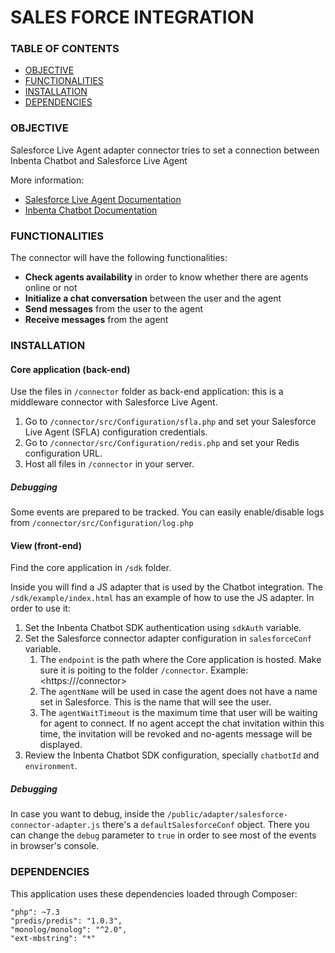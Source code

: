# SALES FORCE INTEGRATION

### TABLE OF CONTENTS
* [OBJECTIVE](#objective)
* [FUNCTIONALITIES](#functionalities)
* [INSTALLATION](#installation)
* [DEPENDENCIES](#dependencies)

### OBJECTIVE
Salesforce Live Agent adapter connector tries to set a connection between Inbenta Chatbot and Salesforce Live Agent

More information:
- [Salesforce Live Agent Documentation](https://developer.salesforce.com/docs/atlas.en-us.live_agent_rest.meta/live_agent_rest)
- [Inbenta Chatbot Documentation](https://developers.inbenta.io/chatbot/chatbot-overview)

### FUNCTIONALITIES
The connector will have the following functionalities:
- **Check agents availability** in order to know whether there are agents online or not
- **Initialize a chat conversation** between the user and the agent
- **Send messages** from the user to the agent
- **Receive messages** from the agent


### INSTALLATION

#### Core application (back-end)
Use the files in `/connector` folder as back-end application: this is a middleware connector with Salesforce Live Agent.

1. Go to `/connector/src/Configuration/sfla.php` and set your Salesforce Live Agent (SFLA) configuration credentials.
2. Go to `/connector/src/Configuration/redis.php` and set your Redis configuration URL.
3. Host all files in `/connector` in your server.

##### Debugging
Some events are prepared to be tracked. You can easily enable/disable logs from `/connector/src/Configuration/log.php`


#### View (front-end)
Find the core application in `/sdk` folder.

Inside you will find a JS adapter that is used by the Chatbot integration. The `/sdk/example/index.html` has an example of how to use the JS adapter. In order to use it:
1. Set the Inbenta Chatbot SDK authentication using `sdkAuth` variable.
2. Set the Salesforce connector adapter configuration in `salesforceConf` variable.
    1. The `endpoint` is the path where the Core application is hosted. Make sure it is poiting to the folder `/connector`.
    Example: <https://<salesforce-connector-api-endpoint>/connector>
    2. The `agentName` will be used in case the agent does not have a name set in Salesforce. This is the name that will see the user.
    3. The `agentWaitTimeout` is the maximum time that user will be waiting for agent to connect. If no agent accept the chat invitation within this time, the invitation will be revoked and no-agents message will be displayed.
3. Review the Inbenta Chatbot SDK configuration, specially `chatbotId` and `environment`.

##### Debugging
In case you want to debug, inside the `/public/adapter/salesforce-connector-adapter.js` there's a `defaultSalesforceConf` object. There you can change the `debug` parameter to `true` in order to see most of the events in browser's console.


### DEPENDENCIES
This application uses these dependencies loaded through Composer:

    "php": ~7.3
    "predis/predis": "1.0.3",
  	"monolog/monolog": "^2.0",
  	"ext-mbstring": "*"
